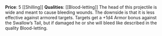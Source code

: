 **Price**: 5 [[Shilling]]
**Qualities**: [[Blood-letting]]
The head of this projectile is wide and meant to cause bleeding wounds. The downside is that it is less effective against armored targets. Targets get a +1d4 Armor bonus against the Swallow’s Tail, but if damaged he or she will bleed like described in the quality Blood-letting.